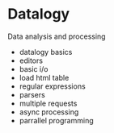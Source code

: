 # Datalogy
Data analysis and processing

- datalogy basics
- editors
- basic i/o
- load html table
- regular expressions
- parsers
- multiple requests
- async processing
- parrallel programming 
